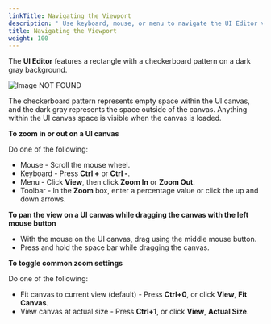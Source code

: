 ```yaml
---
linkTitle: Navigating the Viewport
description: ' Use keyboard, mouse, or menu to navigate the UI Editor viewport in Open 3D Engine. '
title: Navigating the Viewport
weight: 100
---
```


The **UI Editor** features a rectangle with a checkerboard pattern on a dark gray background.

![Image NOT FOUND](/images/user-guide/interactivity/user-interface/editor/ui-checkerboard.png)

The checkerboard pattern represents empty space within the UI canvas, and the dark gray represents the space outside of the canvas. Anything within the UI canvas space is visible when the canvas is loaded.

**To zoom in or out on a UI canvas**

Do one of the following:
+ Mouse - Scroll the mouse wheel.
+ Keyboard - Press **Ctrl +** or **Ctrl -**.
+ Menu - Click **View**, then click **Zoom In** or **Zoom Out**.
+ Toolbar - In the **Zoom** box, enter a percentage value or click the up and down arrows.

**To pan the view on a UI canvas while dragging the canvas with the left mouse button**
+ With the mouse on the UI canvas, drag using the middle mouse button.
+ Press and hold the space bar while dragging the canvas.

**To toggle common zoom settings**

Do one of the following:
+ Fit canvas to current view (default) - Press **Ctrl+0**, or click **View**, **Fit Canvas**.
+ View canvas at actual size - Press **Ctrl+1**, or click **View**, **Actual Size**.
